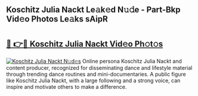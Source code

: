 ## Koschitz Julia Nackt Le𝚊k𝚎d N𝚞𝚍e - Part-Bkp Vid𝚎o Photos Le𝚊ks sAipR

# <h2><a href="http://fb30g25.evod.top/?m=Koschitz+Julia+Nackt">🔗 👉🔴 Koschitz Julia Nackt Vid𝚎o Ph𝚘t𝚘s</a></h2>

[![Koschitz Julia Nackt N𝚞d𝚎s](https://i.imgur.com/8V9OHl7.gif)](http://fb30g25.evod.top/?m=Koschitz+Julia+Nackt)
Online persona Koschitz Julia Nackt and content producer, recognized for disseminating dance and lifestyle material through trending dance routines and mini-documentaries. A public figure like Koschitz Julia Nackt, with a large following and a strong voice, can inspire and motivate others to make a difference. 
